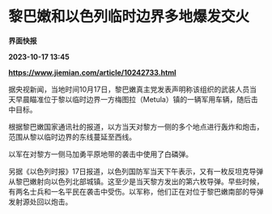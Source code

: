 # 黎巴嫩和以色列临时边界多地爆发交火
**界面快报**

**2023-10-17 13:45**

**https://www.jiemian.com/article/10242733.html**

据央视新闻，当地时间10月17日，黎巴嫩真主党发表声明称该组织的武装人员当天早晨瞄准位于黎以临时边界一方梅图拉（Metula）镇的一辆军用车辆，随后击中目标。

根据黎巴嫩国家通讯社的报道，以方当天对黎方一侧的多个地点进行轰炸和炮击，范围从黎以临时边界的东线蔓延至西线。

以军在对黎方一侧马加勇平原地带的袭击中使用了白磷弹。

另据《以色列时报》17日报道，以色列国防军当天下午表示，又有一枚反坦克导弹从黎巴嫩射向以色列北部城镇。这至少是当天黎方发出的第六枚导弹。早些时候，有两名士兵和一名平民在袭击中受伤。以军称，他们正在对位于黎巴嫩南部的导弹发射源处回以炮击。